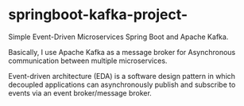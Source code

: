 # springboot-kafka-project-
Simple Event-Driven Microservices Spring Boot and Apache Kafka.

Basically, I use Apache Kafka as a message broker for Asynchronous communication between multiple microservices.

Event-driven architecture (EDA) is a software design pattern in which decoupled applications can asynchronously publish and subscribe to events via an event broker/message broker.
